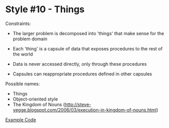 # Style #10 - Things

Constraints:

- The larger problem is decomposed into 'things' that make sense for
  the problem domain 

- Each 'thing' is a capsule of data that exposes procedures to the
  rest of the world

- Data is never accessed directly, only through these procedures

- Capsules can reappropriate procedures defined in other capsules

Possible names:

- Things
- Object-oriented style
- The Kingdom of Nouns (http://steve-yegge.blogspot.com/2006/03/execution-in-kingdom-of-nouns.html)

[Example Code](10-things.rs)